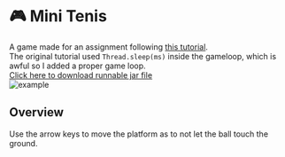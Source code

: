 # 🎮 Mini Tenis
A game made for an assignment following [this tutorial](http://www.edu4java.com/en/game/game0-en.html).  
The original tutorial used <code>Thread.sleep(ms)</code> inside the gameloop, which is awful so I added a proper game loop.  
<a href="https://github.com/Incandescent-Turtle/minitenis/raw/main/Mini_Tennis.jar">Click here to download runnable jar file</a>  
![example](https://user-images.githubusercontent.com/59327500/160261856-8893c053-3efd-4059-8c06-8c391b6f1f89.gif)  

## Overview
Use the arrow keys to move the platform as to not let the ball touch the ground.  
